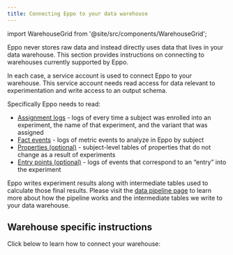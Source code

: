 ```yaml
---
title: Connecting Eppo to your data warehouse
---
```



import WarehouseGrid from '@site/src/components/WarehouseGrid';

Eppo never stores raw data and instead directly uses data that lives in your data warehouse. This section provides instructions on connecting to warehouses currently supported by Eppo.

In each case, a service account is used to connect Eppo to your warehouse. This service account needs read access for data relevant to experimentation and write access to an output schema.

Specifically Eppo needs to read:
* [Assignment logs](/data-management/definitions/assignment-sql) - logs of every time a subject was enrolled into an experiment, the name of that experiment, and the variant that was assigned
* [Fact events](/data-management/definitions/fact-sql) - logs of metric events to analyze in Eppo by subject
* [Properties (optional)](/data-management/definitions/property-sql) - subject-level tables of properties that do not change as a result of experiments
* [Entry points (optional)](/statistics/sample-size-calculator/setup/#defining-an-entry-point) - logs of events that correspond to an “entry” into the experiment

Eppo writes experiment results along with intermediate tables used to calculate those final results. Please visit the [data pipeline page](/data-management/data-pipeline) to learn more about how the pipeline works and the intermediate tables we write to your data warehouse.

## Warehouse specific instructions

Click below to learn how to connect your warehouse:

<WarehouseGrid />

